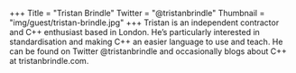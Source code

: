 +++
Title = "Tristan Brindle"
Twitter = "@tristanbrindle"
Thumbnail = "img/guest/tristan-brindle.jpg"
+++
Tristan is an independent contractor and C++ enthusiast based in London. He’s particularly interested in standardisation and making C++ an easier language to use and teach. He can be found on Twitter @tristanbrindle and occasionally blogs about C++ at tristanbrindle.com.